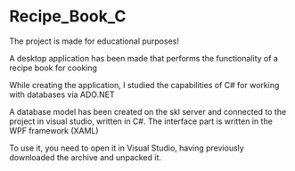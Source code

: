 # Recipe_Book_C

The project is made for educational purposes!

A desktop application has been made that performs the functionality of a recipe book for cooking

While creating the application, I studied the capabilities of C# for working with databases via ADO.NET

A database model has been created on the skl server and connected to the project in visual studio, written in C#. The interface part is written in the WPF framework (XAML)

To use it, you need to open it in Visual Studio, having previously downloaded the archive and unpacked it.
